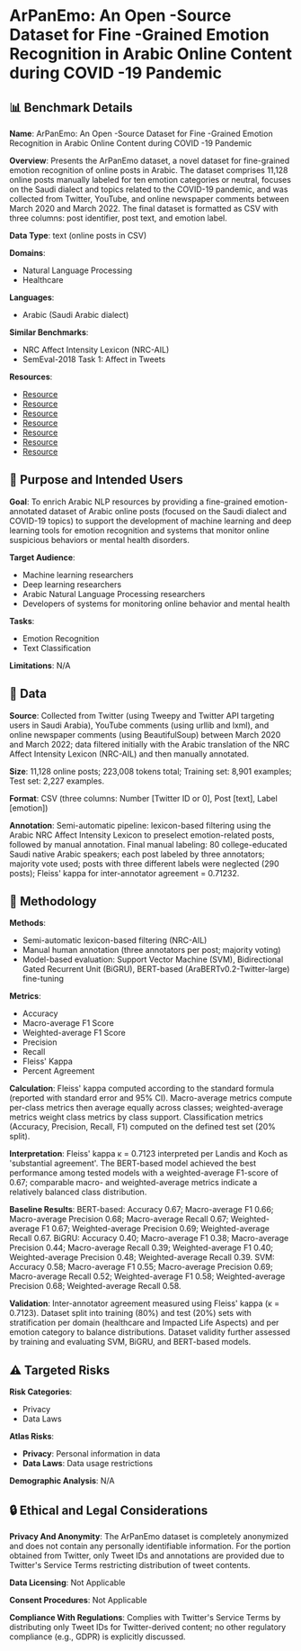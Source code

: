 # ArPanEmo: An Open -Source Dataset for Fine -Grained Emotion Recognition in Arabic Online Content during COVID -19 Pandemic

## 📊 Benchmark Details

**Name**: ArPanEmo: An Open -Source Dataset for Fine -Grained Emotion Recognition in Arabic Online Content during COVID -19 Pandemic

**Overview**: Presents the ArPanEmo dataset, a novel dataset for fine-grained emotion recognition of online posts in Arabic. The dataset comprises 11,128 online posts manually labeled for ten emotion categories or neutral, focuses on the Saudi dialect and topics related to the COVID-19 pandemic, and was collected from Twitter, YouTube, and online newspaper comments between March 2020 and March 2022. The final dataset is formatted as CSV with three columns: post identifier, post text, and emotion label.

**Data Type**: text (online posts in CSV)

**Domains**:
- Natural Language Processing
- Healthcare

**Languages**:
- Arabic (Saudi Arabic dialect)

**Similar Benchmarks**:
- NRC Affect Intensity Lexicon (NRC-AIL)
- SemEval-2018 Task 1: Affect in Tweets

**Resources**:
- [Resource](https://data.mendeley.com/datasets/d9yy8w52ns)
- [Resource](https://www.tweepy.org/)
- [Resource](https://lxml.de/)
- [Resource](https://docs.python.org/3/library/urllib.html#module-urllib)
- [Resource](https://beautiful-soup-4.readthedocs.io/en/latest/)
- [Resource](https://developer.twitter.com/en/developer-terms/agreement-and-policy)
- [Resource](https://al-marsd.com/)

## 🎯 Purpose and Intended Users

**Goal**: To enrich Arabic NLP resources by providing a fine-grained emotion-annotated dataset of Arabic online posts (focused on the Saudi dialect and COVID-19 topics) to support the development of machine learning and deep learning tools for emotion recognition and systems that monitor online suspicious behaviors or mental health disorders.

**Target Audience**:
- Machine learning researchers
- Deep learning researchers
- Arabic Natural Language Processing researchers
- Developers of systems for monitoring online behavior and mental health

**Tasks**:
- Emotion Recognition
- Text Classification

**Limitations**: N/A

## 💾 Data

**Source**: Collected from Twitter (using Tweepy and Twitter API targeting users in Saudi Arabia), YouTube comments (using urllib and lxml), and online newspaper comments (using BeautifulSoup) between March 2020 and March 2022; data filtered initially with the Arabic translation of the NRC Affect Intensity Lexicon (NRC-AIL) and then manually annotated.

**Size**: 11,128 online posts; 223,008 tokens total; Training set: 8,901 examples; Test set: 2,227 examples.

**Format**: CSV (three columns: Number [Twitter ID or 0], Post [text], Label [emotion])

**Annotation**: Semi-automatic pipeline: lexicon-based filtering using the Arabic NRC Affect Intensity Lexicon to preselect emotion-related posts, followed by manual annotation. Final manual labeling: 80 college-educated Saudi native Arabic speakers; each post labeled by three annotators; majority vote used; posts with three different labels were neglected (290 posts); Fleiss' kappa for inter-annotator agreement = 0.71232.

## 🔬 Methodology

**Methods**:
- Semi-automatic lexicon-based filtering (NRC-AIL)
- Manual human annotation (three annotators per post; majority voting)
- Model-based evaluation: Support Vector Machine (SVM), Bidirectional Gated Recurrent Unit (BiGRU), BERT-based (AraBERTv0.2-Twitter-large) fine-tuning

**Metrics**:
- Accuracy
- Macro-average F1 Score
- Weighted-average F1 Score
- Precision
- Recall
- Fleiss' Kappa
- Percent Agreement

**Calculation**: Fleiss' kappa computed according to the standard formula (reported with standard error and 95% CI). Macro-average metrics compute per-class metrics then average equally across classes; weighted-average metrics weight class metrics by class support. Classification metrics (Accuracy, Precision, Recall, F1) computed on the defined test set (20% split).

**Interpretation**: Fleiss' kappa κ = 0.7123 interpreted per Landis and Koch as 'substantial agreement'. The BERT-based model achieved the best performance among tested models with a weighted-average F1-score of 0.67; comparable macro- and weighted-average metrics indicate a relatively balanced class distribution.

**Baseline Results**: BERT-based: Accuracy 0.67; Macro-average F1 0.66; Macro-average Precision 0.68; Macro-average Recall 0.67; Weighted-average F1 0.67; Weighted-average Precision 0.69; Weighted-average Recall 0.67. BiGRU: Accuracy 0.40; Macro-average F1 0.38; Macro-average Precision 0.44; Macro-average Recall 0.39; Weighted-average F1 0.40; Weighted-average Precision 0.48; Weighted-average Recall 0.39. SVM: Accuracy 0.58; Macro-average F1 0.55; Macro-average Precision 0.69; Macro-average Recall 0.52; Weighted-average F1 0.58; Weighted-average Precision 0.68; Weighted-average Recall 0.58.

**Validation**: Inter-annotator agreement measured using Fleiss' kappa (κ = 0.7123). Dataset split into training (80%) and test (20%) sets with stratification per domain (healthcare and Impacted Life Aspects) and per emotion category to balance distributions. Dataset validity further assessed by training and evaluating SVM, BiGRU, and BERT-based models.

## ⚠️ Targeted Risks

**Risk Categories**:
- Privacy
- Data Laws

**Atlas Risks**:
- **Privacy**: Personal information in data
- **Data Laws**: Data usage restrictions

**Demographic Analysis**: N/A

## 🔒 Ethical and Legal Considerations

**Privacy And Anonymity**: The ArPanEmo dataset is completely anonymized and does not contain any personally identifiable information. For the portion obtained from Twitter, only Tweet IDs and annotations are provided due to Twitter's Service Terms restricting distribution of tweet contents.

**Data Licensing**: Not Applicable

**Consent Procedures**: Not Applicable

**Compliance With Regulations**: Complies with Twitter's Service Terms by distributing only Tweet IDs for Twitter-derived content; no other regulatory compliance (e.g., GDPR) is explicitly discussed.
